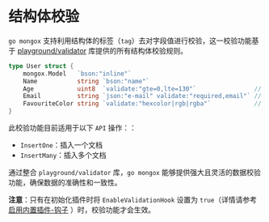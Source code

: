 # 结构体校验
`go mongox` 支持利用结构体的标签（`tag`）去对字段值进行校验，这一校验功能基于 [playground/validator](https://github.com/go-playground/validator) 库提供的所有结构体校验规则。

```go
type User struct {
	mongox.Model   `bson:"inline"`
	Name           string `bson:"name"`
	Age            uint8  `validate:"gte=0,lte=130"`                // 确保年龄在 0 到 130 岁之间
	Email          string `json:"e-mail" validate:"required,email"` // 表示这个字段在数据验证时是必需的，并且必须符合电子邮箱的格式。
	FavouriteColor string `validate:"hexcolor|rgb|rgba"`            // 确保提供的颜色值要么是十六进制颜色码，要么是RGB或RGBA格式。
}
```

此校验功能目前适用于以下 `API` 操作：：
- `InsertOne`：插入一个文档
- `InsertMany`：插入多个文档

通过整合 `playground/validator` 库，`go mongox` 能够提供强大且灵活的数据校验功能，确保数据的准确性和一致性。

**注意**：只有在初始化插件时将 `EnableValidationHook` 设置为 `true`（详情请参考 [启用内置插件-钩子](../plugins/plugins#启用内置插件-钩子) ）时，校验功能才会生效。
